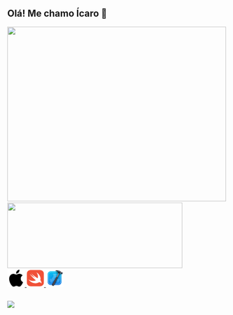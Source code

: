 ## Olá! Me chamo Ícaro 👋


<div>
<a href="https://github.com/icaroliveira/icaroliveira">
<img height="400" width="500" src="https://github-readme-stats.vercel.app/api?username=icaroliveira&show_icons=true&theme=radical&show_icons=true&count_private=true"/>
<img height="150" width="400" src="https://github-readme-stats.vercel.app/api/top-langs/?username=icaroliveira&layout=compact&theme=radical"/>
</div>

<div style="display: inline_block">
<img aling="center" reight="30" width="40" src='https://github.com/devicons/devicon/blob/master/icons/apple/apple-original.svg'>
<img aling="center" reight="30" width="40" src='https://github.com/devicons/devicon/blob/master/icons/swift/swift-original.svg'>
<img aling="center" reight="30" width="40" src='https://github.com/devicons/devicon/blob/master/icons/xcode/xcode-original.svg'>
</div>

##

<div>
 <a href="https://www.linkedin.com/in/icaro-rangel" target="_blank"><img src="https://img.shields.io/badge/LinkedIn-0077B5?style=for-the-badge&logo=linkedin&logoColor=white" target="blank"></a>
</div>
